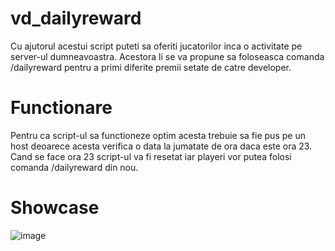 # vd_dailyreward

Cu ajutorul acestui script puteti sa oferiti jucatorilor inca o activitate pe server-ul dumneavoastra. Acestora li se va propune sa foloseasca comanda /dailyreward pentru a primi diferite premii setate de catre developer.

# Functionare

Pentru ca script-ul sa functioneze optim acesta trebuie sa fie pus pe un host deoarece acesta verifica o data la jumatate de ora daca este ora 23. Cand se face ora 23 script-ul va fi resetat iar playeri vor putea folosi comanda /dailyreward din nou.

# Showcase

![image](https://github.com/VD-Scripts/vd_dailyreward/assets/117598520/29946f3a-16ef-4854-817c-4ca1dbf7237d)
